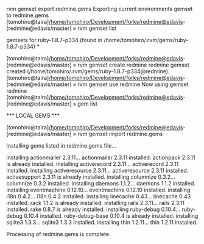 rvm gemset export redmine.gems
Exporting current environments gemset to redmine.gems
[tomohiro@taira][/home/tomohiro/Development/forks/redmine@edavis](git)-[redmine@edavis/master]
» rvm gemset list

gemsets for ruby-1.8.7-p334 (found in /home/tomohiro/.rvm/gems/ruby-1.8.7-p334)
   *

[tomohiro@taira][/home/tomohiro/Development/forks/redmine@edavis](git)-[redmine@edavis/master]
» rvm gemset create redmine
redmine gemset created (/home/tomohiro/.rvm/gems/ruby-1.8.7-p334@redmine).
[tomohiro@taira][/home/tomohiro/Development/forks/redmine@edavis](git)-[redmine@edavis/master]
» rvm gemset use redmine
Now using gemset redmine
[tomohiro@taira][/home/tomohiro/Development/forks/redmine@edavis](git)-[redmine@edavis/master]
» gem list

*** LOCAL GEMS ***


[tomohiro@taira][/home/tomohiro/Development/forks/redmine@edavis](git)-[redmine@edavis/master]
» rvm gemset import redmine.gems

Installing gems listed in redmine.gems file...

installing actionmailer 2.3.11...
actionmailer 2.3.11 installed.
actionpack 2.3.11 is already installed.
installing activerecord 2.3.11...
activerecord 2.3.11 installed.
installing activeresource 2.3.11...
activeresource 2.3.11 installed.
activesupport 2.3.11 is already installed.
installing columnize 0.3.2...
columnize 0.3.2 installed.
installing daemons 1.1.2...
daemons 1.1.2 installed.
installing eventmachine 0.12.10...
eventmachine 0.12.10 installed.
installing i18n 0.4.2...
i18n 0.4.2 installed.
installing linecache 0.43...
linecache 0.43 installed.
rack 1.1.2 is already installed.
installing rails 2.3.11...
rails 2.3.11 installed.
rake 0.8.7 is already installed.
installing ruby-debug 0.10.4...
ruby-debug 0.10.4 installed.
ruby-debug-base 0.10.4 is already installed.
installing sqlite3 1.3.3...
sqlite3 1.3.3 installed.
installing thin 1.2.11...
thin 1.2.11 installed.

Processing of redmine.gems is complete.

